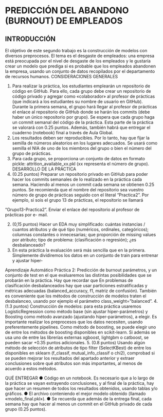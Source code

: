 # PREDICCIÓN DEL ABANDONO (BURNOUT) DE EMPLEADOS
## INTRODUCCIÓN

El objetivo de este segundo trabajo es la construcción de modelos con diversos preprocesos. El tema es el desgaste de empleados: una empresa está preocupada por el nivel 
de desgaste de los empleados y le gustaría crear un modelo que prediga si es probable que los empleados
abandonen la empresa, usando un conjunto de datos recopilados por el departamento de
recursos humanos.
CONSIDERACIONES GENERALES
1. Para realizar la práctica, los estudiantes emplearán un repositorio de código en GitHub.
Para ello, cada grupo debe crear un repositorio de código privado y agregar como
«colaborador» al profesor de prácticas (que indicará a los estudiantes su nombre de
usuario en GitHub). Durante la primera semana, el grupo hará llegar al profesor de
prácticas el enlace al repositorio de GitHub donde se harán los commits (debe haber un
único repositorio por grupo). Se espera que cada grupo haga un commit semanal del
código de la práctica. Esta parte de la práctica se valorará con 0.25 puntos. Además,
también habrá que entregar el cuaderno (notebook) final a través de Aula Global.
2. Los resultados deben ser reproducibles. Por lo tanto, hay que fijar la semilla de
números aleatorios en los lugares adecuados. Se usará como semilla el NIA de uno de
los miembros del grupo o bien el número del grupo de prácticas.
3. Para cada grupo, se proporciona un conjunto de datos en formato pickle:
attrition_available_xx.pkl (xx representa el número de grupo).
DESARROLLO DE LA PRÁCTICA
1. (0.25 puntos) Preparar un repositorio privado en GitHub para poder hacer los
commits semanales de lo realizado en la práctica cada semana. Haciendo al menos
un commit cada semana se obtienen 0.25 puntos. Se recomienda que el nombre del
repositorio sea vuestro número de grupo de prácticas seguido con el literal
“Practica2”. Por ejemplo, si sois el grupo 13 de prácticas, el repositorio se llamará

“Grupo13-Practica2”. Enviar el enlace del repositorio al profesor de prácticas por e-
mail.

2. (0,15 puntos) Hacer un EDA muy simplificado: cuántas instancias / cuantos
atributos y de qué tipo (numéricos, ordinales, categóricos); columnas constantes o
innecesarias; que proporción de missing values por atributo; tipo de problema:
(clasificación o regresión); ¿es desbalanceado?
3. En esta práctica la evaluación será más sencilla que en la primera. Simplemente
dividiremos los datos en un conjunto de train para entrenar y ajustar hiper-

Aprendizaje Automático
Práctica 2: Predicción de burnout
parámetros, y un conjunto de test en el que evaluaremos las distintas posibilidades
que se probarán en la práctica. Hay que recordar que En problemas de clasificación
desbalanceados hay que usar particiones estratificadas y métricas adecuadas
(balanced_accuracy, f1, matriz de confusión). También es conveniente que los
métodos de construcción de modelos traten el desbalanceo, usando por ejemplo
el parámetro class_weight=”balanced”.
4. (1.3 puntos) Construcción de modelos: para esta práctica usaremos
LogisticRegression como método base (sin ajustar hiper-parámetros) y Boosting
como método avanzado (ajustando hiper-parámetros), a elegir. Es importante
realizar los preprocesos que los datos necesiten, usando preferentemente
pipelines. Como método de boosting, se puede elegir uno de entre los métodos de
boosting disponibles en scikit-learn. Si además se usa uno de entre las librerías
externas xgboost, lightgbm o catboost, se pueden sacar +0.35 puntos adicionales.
5. (0.8 puntos) Usando algún método de selección de atributos de tipo filter
(SelectKBest) de entre los disponibles en sklearn (f_classif,
mutual_info_classif o chi2), comprobad si se pueden mejorar los resultados del
apartado anterior y extraer conclusiones sobre qué atributos son más importantes,
al menos de acuerdo a estos métodos.

QUÉ ENTREGAR
● Código en un notebook. Es necesario que a lo largo de la práctica se vayan extrayendo
conclusiones, y al final de la práctica, hay que hacer un resumen de todos los resultados
obtenidos, usando tablas y/o gráficos.
● El archivo conteniendo el mejor modelo obtenido (llamado «modelo_final.pkl»).
● Se recuerda que además de la entrega final, cada semana hay que hacer al menos un
commit en el GitHub privado de cada grupo (0.25 puntos).
